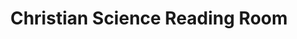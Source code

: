 ---
title: "Christian Science Reading Room"
url: /cambridge/christian-science-reading-room/
shop: books
---